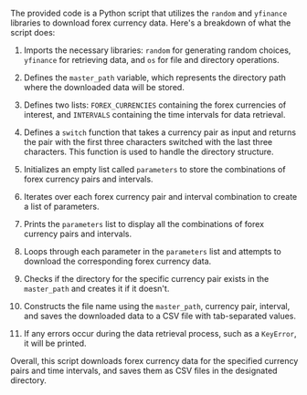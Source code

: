 The provided code is a Python script that utilizes the `random` and `yfinance` libraries to download forex currency data. Here's a breakdown of what the script does:

1. Imports the necessary libraries: `random` for generating random choices, `yfinance` for retrieving data, and `os` for file and directory operations.

2. Defines the `master_path` variable, which represents the directory path where the downloaded data will be stored.

3. Defines two lists: `FOREX_CURRENCIES` containing the forex currencies of interest, and `INTERVALS` containing the time intervals for data retrieval.

4. Defines a `switch` function that takes a currency pair as input and returns the pair with the first three characters switched with the last three characters. This function is used to handle the directory structure.

5. Initializes an empty list called `parameters` to store the combinations of forex currency pairs and intervals.

6. Iterates over each forex currency pair and interval combination to create a list of parameters.

7. Prints the `parameters` list to display all the combinations of forex currency pairs and intervals.

8. Loops through each parameter in the `parameters` list and attempts to download the corresponding forex currency data.

9. Checks if the directory for the specific currency pair exists in the `master_path` and creates it if it doesn't.

10. Constructs the file name using the `master_path`, currency pair, interval, and saves the downloaded data to a CSV file with tab-separated values.

11. If any errors occur during the data retrieval process, such as a `KeyError`, it will be printed.

Overall, this script downloads forex currency data for the specified currency pairs and time intervals, and saves them as CSV files in the designated directory.